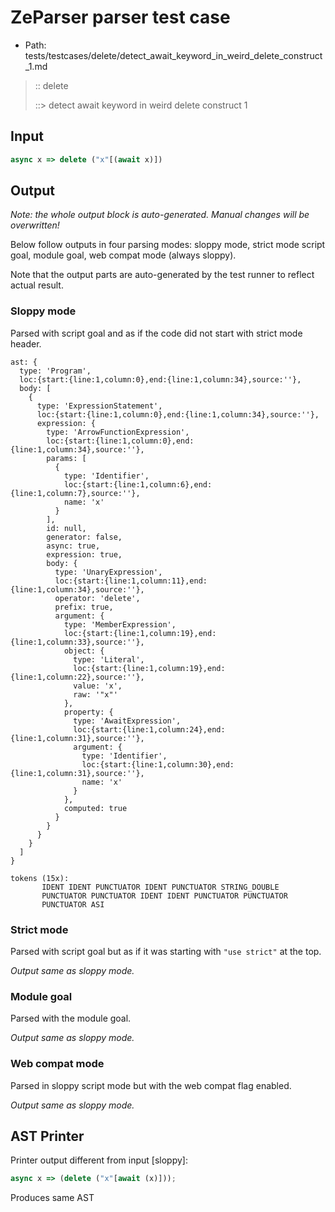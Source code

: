 # ZeParser parser test case

- Path: tests/testcases/delete/detect_await_keyword_in_weird_delete_construct_1.md

> :: delete
>
> ::> detect await keyword in weird delete construct 1

## Input

`````js
async x => delete ("x"[(await x)])
`````

## Output

_Note: the whole output block is auto-generated. Manual changes will be overwritten!_

Below follow outputs in four parsing modes: sloppy mode, strict mode script goal, module goal, web compat mode (always sloppy).

Note that the output parts are auto-generated by the test runner to reflect actual result.

### Sloppy mode

Parsed with script goal and as if the code did not start with strict mode header.

`````
ast: {
  type: 'Program',
  loc:{start:{line:1,column:0},end:{line:1,column:34},source:''},
  body: [
    {
      type: 'ExpressionStatement',
      loc:{start:{line:1,column:0},end:{line:1,column:34},source:''},
      expression: {
        type: 'ArrowFunctionExpression',
        loc:{start:{line:1,column:0},end:{line:1,column:34},source:''},
        params: [
          {
            type: 'Identifier',
            loc:{start:{line:1,column:6},end:{line:1,column:7},source:''},
            name: 'x'
          }
        ],
        id: null,
        generator: false,
        async: true,
        expression: true,
        body: {
          type: 'UnaryExpression',
          loc:{start:{line:1,column:11},end:{line:1,column:34},source:''},
          operator: 'delete',
          prefix: true,
          argument: {
            type: 'MemberExpression',
            loc:{start:{line:1,column:19},end:{line:1,column:33},source:''},
            object: {
              type: 'Literal',
              loc:{start:{line:1,column:19},end:{line:1,column:22},source:''},
              value: 'x',
              raw: '"x"'
            },
            property: {
              type: 'AwaitExpression',
              loc:{start:{line:1,column:24},end:{line:1,column:31},source:''},
              argument: {
                type: 'Identifier',
                loc:{start:{line:1,column:30},end:{line:1,column:31},source:''},
                name: 'x'
              }
            },
            computed: true
          }
        }
      }
    }
  ]
}

tokens (15x):
       IDENT IDENT PUNCTUATOR IDENT PUNCTUATOR STRING_DOUBLE
       PUNCTUATOR PUNCTUATOR IDENT IDENT PUNCTUATOR PUNCTUATOR
       PUNCTUATOR ASI
`````

### Strict mode

Parsed with script goal but as if it was starting with `"use strict"` at the top.

_Output same as sloppy mode._

### Module goal

Parsed with the module goal.

_Output same as sloppy mode._

### Web compat mode

Parsed in sloppy script mode but with the web compat flag enabled.

_Output same as sloppy mode._

## AST Printer

Printer output different from input [sloppy]:

````js
async x => (delete ("x"[await (x)]));
````

Produces same AST
